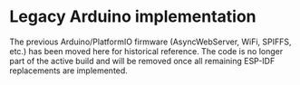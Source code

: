 # Legacy Arduino implementation

The previous Arduino/PlatformIO firmware (AsyncWebServer, WiFi, SPIFFS, etc.) has been moved here for historical reference. The code is no longer part of the active build and will be removed once all remaining ESP-IDF replacements are implemented.
